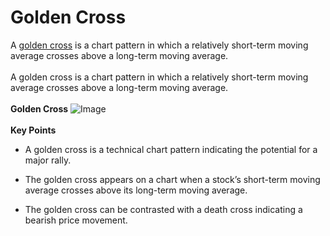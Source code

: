 # Golden Cross 
A [golden cross](https://www.investopedia.com/terms/g/goldencross.asp) is a chart pattern in which a relatively short-term moving average crosses above a long-term moving average. 
<br>
<br>
A golden cross is a chart pattern in which a relatively short-term moving average crosses above a long-term moving average. 
<br>
<br>
**Golden Cross**
![Image](https://i.imgur.com/ZyyBlDZ.png)
<br>
<br>
**Key Points**
- A golden cross is a technical chart pattern indicating the potential for a major rally.

- The golden cross appears on a chart when a stock’s short-term moving average crosses above its long-term moving average.

- The golden cross can be contrasted with a death cross indicating a bearish price movement.
